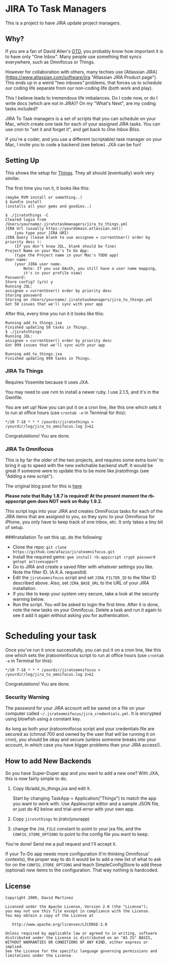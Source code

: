 # JIRA To Task Managers

This is a project to have JIRA update project managers.

## Why?

If you are a fan of David Allen's [GTD](http://gettingthingsdone.com/ "Getting Things Done"), you probably know how important it is to have only "One Inbox". Many people use something that syncs everywhere, such as Omnifocus or Things.

However for collaboration with others, many techies use [Atlassian JIRA] (https://www.atlassian.com/software/jira "Atlassian JIRA Product page"). This ends up in a weird "two inboxes" problems, that forces us to schedule our coding life separate from our non-coding life (both work and play).

This I believe leads to tremendous life imbalances. Do I code now, or do I write docs (which are not in JIRA)? On my "What's Next", are my coding tasks included?

JIRA To Task managers is a set of scripts that you can schedule on your Mac, which create one task for each of your assigned JIRA tasks. You can use cron to "set it and forget it", and get back to *One Inbox Bliss*.

If you're a coder, and you use a different (scriptable) task manager on your Mac, I invite you to code a backend (see below). JXA can be fun!

## Setting Up

This shows the setup for [Things](https://culturedcode.com/things/). They all should (eventually) work very similar.

The first time you run it, it looks like this:

	(maybe RVM install or something..)
	$ bundle install
	(installs all your gems and goodies..)

	$ ./jiratothings -C
	Cleared login from /Users/yourname/.jiratotaskmanagers/jira_to_things.yml
	JIRA Url (usually https://yourdomain.atlassian.net): 
	    (you type your JIRA URI)
	JIRA Query (leave blank to use assignee = currentUser() order by priority desc ): 
	    (If you don't know JQL, blank should be fine)
	Project Name on your Mac's To Do App: 
	    (type the Project name in your Mac's TODO app)
	User name: 
	    (your JIRA user name.
			Note: If you use OAuth, you still have a user name mapping,
			it's in your profile view)
	Password:
	Store config? (y/n) y
	Running JQL:
	assignee = currentUser() order by priority desc
	Storing password
	Storing on /Users/yourname/.jiratotaskmanagers/jira_to_things.yml
	Got 50 issues that we'll sync with your app

After this, every time you run it it looks like this:

	Running add_to_things.jxa
	Finished updating 50 tasks in Things.
	$ ./jiratothings
	Running JQL:
	assignee = currentUser() order by priority desc
	Got 999 issues that we'll sync with your app

	Running add_to_things.jxa
	Finished updating 999 tasks in Things.


### JIRA To Things

Requires Yosemite because it uses JXA.

You may need to use rvm to install a newer ruby. I use 2.1.5, and it's in the Gemfile.

You are set up! Now you can put it on a cron line, like this one which sets it to run at office
hours (use `crontab -e` in Terminal for this):

    */10 7-18 * * * /yourdir/jiratothings > /yourdir/log/jira_to_omnifocus.log 2>&1

Congratulations!  You are done.


### JIRA To Omnifocus

This is by far the older of the two projects, and requires some extra lovin' to bring it up to speed with the new switchable backend stuff. It would be great if someone were to update this to be more like jiratothings (see "Adding a new script").


The original blog post for this is [here](http://www.hackerdude.com/2009/03/04/jira-to-omnifocus-script/)

__Please note that Ruby 1.8.7 is required!  At the present moment the rb-appscript gem does NOT work
on Ruby 1.9.2.__

This script logs into your JIRA and creates OmniFocus tasks for each of the JIRA items that are
assigned to you, so they sync to your Omnifocus for iPhone, you only have to keep track of one
inbox, etc. It only takes a tiny bit of setup.

###Installation
To set this up, do the following:

* Clone the repo: `git clone https://github.com/afazio/jiratoomnifocus.git`
* Install the required gems: `gem install rb-appscript crypt password getopt activesupport`
* Go to JIRA and create a saved filter with whatever settings you like. Note the filter
  ID. (A.K.A. requestId)
* Edit the `jiratoomnifocus` script and set `JIRA_FILTER_ID` to the filter ID described above.
  Also, set `JIRA_BASE_URL` to the URL of your JIRA installation.
* If you like to keep your system very secure, take a look at the security warning below.
* Run the script. You will be asked to login the first time. After it is done, note the new tasks on
  your Omnifocus. Delete a task and run it again to see it add it again without asking you for
  authentication.

# Scheduling your task

Once you've run it once successfully, you can put it on a cron line, like this one which sets the jiratoomnifocus script to run at office hours (use `crontab -e` in Terminal for this):

    */10 7-18 * * * /yourdir/jiratoomnifocus > /yourdir/log/jira_to_omnifocus.log 2>&1

Congratulations!  You are done.

### Security Warning
The password for your JIRA account will be saved on a file on your computer called
`~/.jiratoomnifocus/jira_credentials.yml`. It is encrypted using blowfish using a constant key.

As long as both your jiratoomnifocus script and your credentials file are secured as (chmod 700 and
owned by the user that will be running it on cron), you should be okay and secure (unless someone
breaks into your account, in which case you have bigger problems than your JIRA access!).

## How to add New Backends

So you have Super-Duper app and you want to add a new one? With JXA, this is now fairly simple to do.

1. Copy lib/add_to_things.jxa and edit it.

	Start by changing TaskApp = Application("Things") to match the app you want to work with. Use Applescript editor and a sample JSON file, or just do #2 below and trial-and-error with your own app.
1. Copy `jiratothings` to jirato(yourapp)
1. change the `JXA_FILE` constant to point to your jxa file, and the `CONFIG_STORE_OPTIONS` to point to the config file you want to keep.

You're done! Send me a pull request and I'll accept it.

If your To-Do app needs more configuration (I'm thinking Omnifocus' contexts), the proper way to do it would be to add a new list of what to ask for on the `CONFIG_STORE_OPTIONS` and teach SimpleConfigStore to add these (optional) new items to the configuration. That way nothing is hardcoded.

## License
    Copyright 2009, David Martinez
    
    Licensed under the Apache License, Version 2.0 (the "License");
    you may not use this file except in compliance with the License.
    You may obtain a copy of the License at
    
       http://www.apache.org/licenses/LICENSE-2.0
    
    Unless required by applicable law or agreed to in writing, software
    distributed under the License is distributed on an "AS IS" BASIS,
    WITHOUT WARRANTIES OR CONDITIONS OF ANY KIND, either express or implied.
    See the License for the specific language governing permissions and
    limitations under the License.

